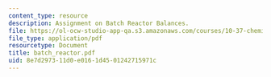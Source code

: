 ```yaml
---
content_type: resource
description: Assignment on Batch Reactor Balances.
file: https://ol-ocw-studio-app-qa.s3.amazonaws.com/courses/10-37-chemical-and-biological-reaction-engineering-spring-2007/8e7d297311d0e0161d4501242715971c_batch_reactor.pdf
file_type: application/pdf
resourcetype: Document
title: batch_reactor.pdf
uid: 8e7d2973-11d0-e016-1d45-01242715971c
---
```

